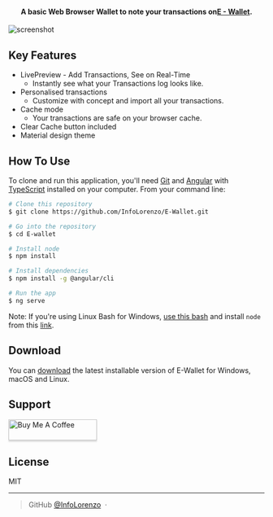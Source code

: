 <h1 align="center">
  <br>
  <a href="https://imgur.com/Mok6OKL" alt="E-Wallet" width="200"></a>
  <br>
    
  <br>
</h1>

<h4 align="center">A basic Web Browser Wallet to note your transactions on<a href="https://github.com/InfoLorenzo/E-Wallet" target="_blank">E - Wallet</a>.</h4>

![screenshot](https://imgur.com/LH7IQNw)

## Key Features

* LivePreview - Add Transactions, See on Real-Time
  - Instantly see what your Transactions log looks like.
* Personalised transactions
  - Customize with concept and import all your transactions.
* Cache mode
  - Your transactions are safe on your browser cache.
* Clear Cache button included
* Material design theme

## How To Use

To clone and run this application, you'll need [Git](https://git-scm.com) and [Angular](https://angular.io/) with [TypeScript](https://www.typescriptlang.org/) installed on your computer. From your command line:

```bash
# Clone this repository
$ git clone https://github.com/InfoLorenzo/E-Wallet.git

# Go into the repository
$ cd E-wallet

# Install node
$ npm install

# Install dependencies
$ npm install -g @angular/cli

# Run the app
$ ng serve
```

Note: If you're using Linux Bash for Windows, [use this bash](https://www.cygwin.com/) and install `node` from this [link](https://nodejs.org/).


## Download

You can [download](https://github.com/InfoLorenzo/E-Wallet) the latest installable version of E-Wallet for Windows, macOS and Linux.

## Support

<a href="https://www.buymeacoffee.com/LorenzoGomez" target="_blank"><img src="https://www.buymeacoffee.com/assets/img/custom_images/purple_img.png" alt="Buy Me A Coffee" style="height: 41px !important;width: 174px !important;box-shadow: 0px 3px 2px 0px rgba(190, 190, 190, 0.5) !important;-webkit-box-shadow: 0px 3px 2px 0px rgba(190, 190, 190, 0.5) !important;" ></a>

## License

MIT

---

> GitHub [@InfoLorenzo](https://github.com/InfoLorenzo) &nbsp;&middot;&nbsp;

